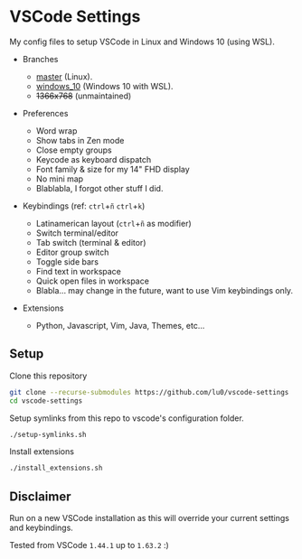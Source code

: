 # VSCode Settings
My config files to setup VSCode in Linux and Windows 10 (using WSL).

- Branches
    - [master](https://github.com/lu0/vscode-settings) (Linux).
    - [windows_10](https://github.com/lu0/vscode-settings/tree/windows_10) (Windows 10 with WSL).
    - ~~1366x768~~ (unmaintained)
   
- Preferences
    - Word wrap 
    - Show tabs in Zen mode
    - Close empty groups
    - Keycode as keyboard dispatch
    - Font family & size for my 14" FHD display
    - No mini map
    - Blablabla, I forgot other stuff I did.

- Keybindings (ref: `ctrl`+`ñ` `ctrl`+`k`)
    - Latinamerican layout (`ctrl`+`ñ` as modifier)
    - Switch terminal/editor
    - Tab switch (terminal & editor)
    - Editor group switch
    - Toggle side bars
    - Find text in workspace
    - Quick open files in workspace
    - Blabla... may change in the future, want to use Vim keybindings only.

- Extensions
    - Python, Javascript, Vim, Java, Themes, etc...

## Setup

Clone this repository
```zsh
git clone --recurse-submodules https://github.com/lu0/vscode-settings
cd vscode-settings
```

Setup symlinks from this repo to vscode's configuration folder.
```sh
./setup-symlinks.sh
```

Install extensions
```sh
./install_extensions.sh
```

## Disclaimer
Run on a new VSCode installation as this will override your current settings and keybindings. 

Tested from VSCode `1.44.1` up to `1.63.2` :)
